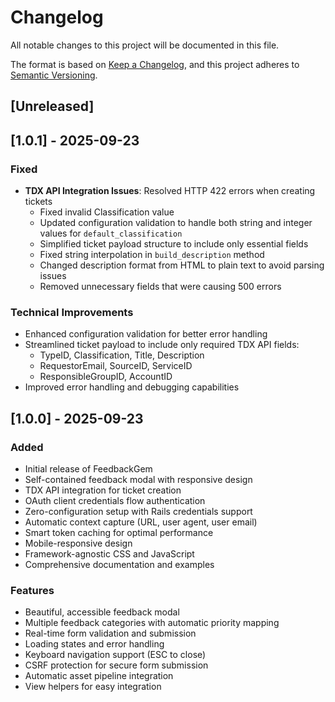 # Changelog

All notable changes to this project will be documented in this file.

The format is based on [Keep a Changelog](https://keepachangelog.com/en/1.0.0/),
and this project adheres to [Semantic Versioning](https://semver.org/spec/v2.0.0.html).

## [Unreleased]

## [1.0.1] - 2025-09-23

### Fixed
- **TDX API Integration Issues**: Resolved HTTP 422 errors when creating tickets
  - Fixed invalid Classification value 
  - Updated configuration validation to handle both string and integer values for `default_classification`
  - Simplified ticket payload structure to include only essential fields
  - Fixed string interpolation in `build_description` method
  - Changed description format from HTML to plain text to avoid parsing issues
  - Removed unnecessary fields that were causing 500 errors

### Technical Improvements
- Enhanced configuration validation for better error handling
- Streamlined ticket payload to include only required TDX API fields:
  - TypeID, Classification, Title, Description
  - RequestorEmail, SourceID, ServiceID
  - ResponsibleGroupID, AccountID
- Improved error handling and debugging capabilities

## [1.0.0] - 2025-09-23

### Added
- Initial release of FeedbackGem
- Self-contained feedback modal with responsive design
- TDX API integration for ticket creation
- OAuth client credentials flow authentication
- Zero-configuration setup with Rails credentials support
- Automatic context capture (URL, user agent, user email)
- Smart token caching for optimal performance
- Mobile-responsive design
- Framework-agnostic CSS and JavaScript
- Comprehensive documentation and examples

### Features
- Beautiful, accessible feedback modal
- Multiple feedback categories with automatic priority mapping
- Real-time form validation and submission
- Loading states and error handling
- Keyboard navigation support (ESC to close)
- CSRF protection for secure form submission
- Automatic asset pipeline integration
- View helpers for easy integration
